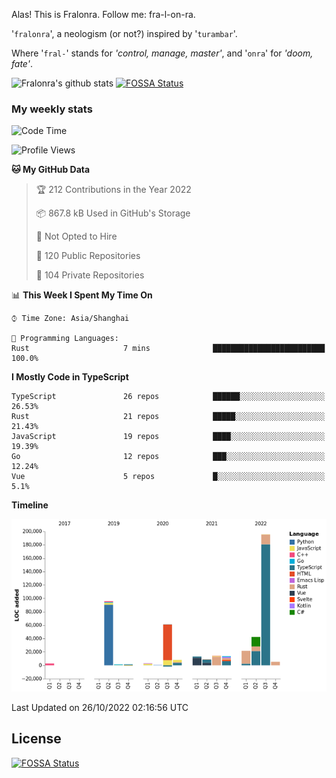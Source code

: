 Alas! This is Fralonra. Follow me: fra-l-on-ra.

'`fralonra`', a neologism (or not?) inspired by '`turambar`'.

Where '`fral-`' stands for *'control, manage, master'*, and '`onra`' for *'doom, fate'*.

![Fralonra's github stats](https://github-readme-stats.vercel.app/api?username=fralonra)
[![FOSSA Status](https://app.fossa.com/api/projects/git%2Bgithub.com%2Ffralonra%2Ffralonra.svg?type=shield)](https://app.fossa.com/projects/git%2Bgithub.com%2Ffralonra%2Ffralonra?ref=badge_shield)

### My weekly stats

<!--START_SECTION:waka-->
![Code Time](http://img.shields.io/badge/Code%20Time-3%2C062%20hrs%201%20min-blue)

![Profile Views](http://img.shields.io/badge/Profile%20Views-1-blue)

**🐱 My GitHub Data** 

> 🏆 212 Contributions in the Year 2022
 > 
> 📦 867.8 kB Used in GitHub's Storage 
 > 
> 🚫 Not Opted to Hire
 > 
> 📜 120 Public Repositories 
 > 
> 🔑 104 Private Repositories  
 > 
📊 **This Week I Spent My Time On** 

```text
⌚︎ Time Zone: Asia/Shanghai

💬 Programming Languages: 
Rust                     7 mins              █████████████████████████   100.0%

```

**I Mostly Code in TypeScript** 

```text
TypeScript               26 repos            ██████░░░░░░░░░░░░░░░░░░░   26.53% 
Rust                     21 repos            █████░░░░░░░░░░░░░░░░░░░░   21.43% 
JavaScript               19 repos            ████░░░░░░░░░░░░░░░░░░░░░   19.39% 
Go                       12 repos            ███░░░░░░░░░░░░░░░░░░░░░░   12.24% 
Vue                      5 repos             █░░░░░░░░░░░░░░░░░░░░░░░░   5.1%

```


**Timeline**

![Chart not found](https://raw.githubusercontent.com/fralonra/fralonra/master/charts/bar_graph.png) 


 Last Updated on 26/10/2022 02:16:56 UTC
<!--END_SECTION:waka-->

## License
[![FOSSA Status](https://app.fossa.com/api/projects/git%2Bgithub.com%2Ffralonra%2Ffralonra.svg?type=large)](https://app.fossa.com/projects/git%2Bgithub.com%2Ffralonra%2Ffralonra?ref=badge_large)